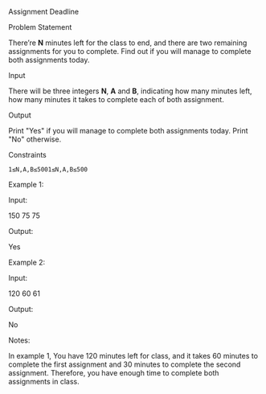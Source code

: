 Assignment Deadline

Problem Statement

There’re **N** minutes left for the class to end, and there are two remaining assignments for you to complete. Find out if you will manage to complete both assignments today.

Input

There will be three integers **N**, **A** and **B**, indicating how many minutes left, how many minutes it takes to complete each of both assignment.

Output

Print "Yes" if you will manage to complete both assignments today. Print "No" otherwise.

Constraints

    1≤N,A,B≤5001≤N,A,B≤500

Example 1:

Input:

150 75 75

Output:

Yes

Example 2:

Input:

120 60 61

Output:

No

Notes:

In example 1, You have 120 minutes left for class, and it takes 60 minutes to complete the first assignment and 30 minutes to complete the second assignment. Therefore, you have enough time to complete both assignments in class.
